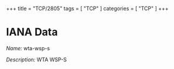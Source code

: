 +++
title = "TCP/2805"
tags = [ "TCP" ]
categories = [ "TCP" ]
+++

# IANA Data

_Name:_ wta-wsp-s

_Description:_ WTA WSP-S

